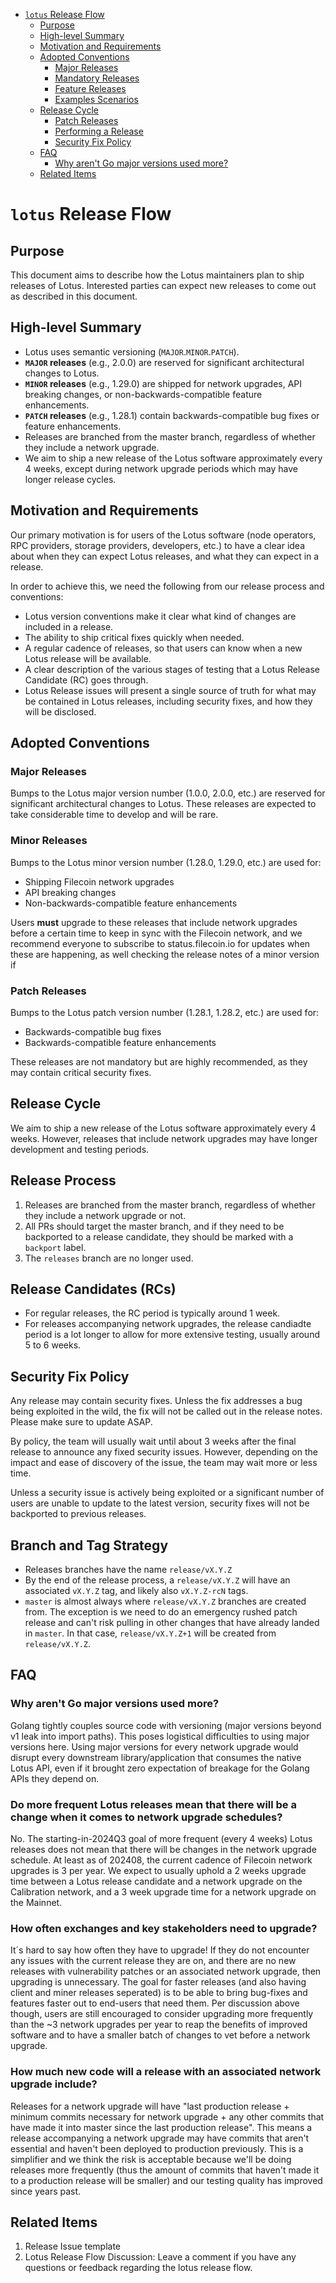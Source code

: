 
<!-- TOC -->

- [`lotus` Release Flow](#lotus-release-flow)
  - [Purpose](#purpose)
  - [High-level Summary](#high-level-summary)
  - [Motivation and Requirements](#motivation-and-requirements)
  - [Adopted Conventions](#adopted-conventions)
    - [Major Releases](#major-releases)
    - [Mandatory Releases](#mandatory-releases)
    - [Feature Releases](#feature-releases)
    - [Examples Scenarios](#examples-scenarios)
  - [Release Cycle](#release-cycle)
    - [Patch Releases](#patch-releases)
    - [Performing a Release](#performing-a-release)
    - [Security Fix Policy](#security-fix-policy)
  - [FAQ](#faq)
    - [Why aren't Go major versions used more?](#why-arent-go-major-versions-used-more)
  - [Related Items](#related-items)

<!-- /TOC -->

# `lotus` Release Flow

## Purpose

This document aims to describe how the Lotus maintainers plan to ship releases of Lotus. Interested parties can expect new releases to come out as described in this document.

## High-level Summary

- Lotus uses semantic versioning (`MAJOR`.`MINOR`.`PATCH`).
- **`MAJOR` releases** (e.g., 2.0.0) are reserved for significant architectural changes to Lotus.
- **`MINOR` releases** (e.g., 1.29.0) are shipped for network upgrades, API breaking changes, or non-backwards-compatible feature enhancements.
- **`PATCH` releases** (e.g., 1.28.1) contain backwards-compatible bug fixes or feature enhancements.
- Releases are branched from the master branch, regardless of whether they include a network upgrade.
- We aim to ship a new release of the Lotus software approximately every 4 weeks, except during network upgrade periods which may have longer release cycles.

## Motivation and Requirements

Our primary motivation is for users of the Lotus software (node operators, RPC providers, storage providers, developers, etc.) to have a clear idea about when they can expect Lotus releases, and what they can expect in a release.

In order to achieve this, we need the following from our release process and conventions:

- Lotus version conventions make it clear what kind of changes are included in a release.
- The ability to ship critical fixes quickly when needed.
- A regular cadence of releases, so that users can know when a new Lotus release will be available.
- A clear description of the various stages of testing that a Lotus Release Candidate (RC) goes through.
- Lotus Release issues will present a single source of truth for what may be contained in Lotus releases, including security fixes, and how they will be disclosed.

## Adopted Conventions

### Major Releases

Bumps to the Lotus major version number (1.0.0, 2.0.0, etc.) are reserved for significant architectural changes to Lotus. These releases are expected to take considerable time to develop and will be rare.

### Minor Releases

Bumps to the Lotus minor version number (1.28.0, 1.29.0, etc.) are used for:

- Shipping Filecoin network upgrades
- API breaking changes
- Non-backwards-compatible feature enhancements

Users **must** upgrade to these releases that include network upgrades before a certain time to keep in sync with the Filecoin network, and we recommend everyone to subscribe to status.filecoin.io for updates when these are happening, as well checking the release notes of a minor version if 

### Patch Releases

Bumps to the Lotus patch version number (1.28.1, 1.28.2, etc.) are used for:

- Backwards-compatible bug fixes
- Backwards-compatible feature enhancements

These releases are not mandatory but are highly recommended, as they may contain critical security fixes.

## Release Cycle

We aim to ship a new release of the Lotus software approximately every 4 weeks. However, releases that include network upgrades may have longer development and testing periods.

## Release Process

1. Releases are branched from the master branch, regardless of whether they include a network upgrade or not.
2. All PRs should target the master branch, and if they need to be backported to a release candidate, they should be marked with a `backport` label.
3. The `releases` branch are no longer used.

## Release Candidates (RCs)

- For regular releases, the RC period is typically around 1 week.
- For releases accompanying network upgrades, the release candiadte period is a lot longer to allow for more extensive testing, usually around 5 to 6 weeks.

## Security Fix Policy

Any release may contain security fixes. Unless the fix addresses a bug being exploited in the wild, the fix will not be called out in the release notes. Please make sure to update ASAP.

By policy, the team will usually wait until about 3 weeks after the final release to announce any fixed security issues. However, depending on the impact and ease of discovery of the issue, the team may wait more or less time.

Unless a security issue is actively being exploited or a significant number of users are unable to update to the latest version, security fixes will not be backported to previous releases.

## Branch and Tag Strategy
* Releases branches have the name `release/vX.Y.Z`
* By the end of the release process, a `release/vX.Y.Z` will have an associated `vX.Y.Z` tag, and likely also `vX.Y.Z-rcN` tags.
* `master` is almost always where `release/vX.Y.Z` branches are created from.  The exception is we need to do an emergency rushed patch release and can't risk pulling in other changes that have already landed in `master`.  In that case, `release/vX.Y.Z+1` will be created from `release/vX.Y.Z`.

## FAQ

### Why aren't Go major versions used more?

Golang tightly couples source code with versioning (major versions beyond v1 leak into import paths). This poses logistical difficulties to using major versions here. Using major versions for every network upgrade would disrupt every downstream library/application that consumes the native Lotus API, even if it brought zero expectation of breakage for the Golang APIs they depend on.

### Do more frequent Lotus releases mean that there will be a change when it comes to network upgrade schedules?

No.  The starting-in-2024Q3 goal of more frequent (every 4 weeks) Lotus releases does not mean that there will be changes in the network upgrade schedule.  At least as of 202408, the current cadence of Filecoin network upgrades is 3 per year.  We expect to usually uphold a 2 weeks upgrade time between a Lotus release candidate and a network upgrade on the Calibration network, and a 3 week upgrade time for a network upgrade on the Mainnet.

### How often exchanges and key stakeholders need to upgrade?

It´s hard to say how often they have to upgrade! If they do not encounter any issues with the current release they are on, and there are no new releases with vulnerability patches or an associated network upgrade, then upgrading is unnecessary. The goal for faster releases (and also having client and miner releases seperated) is to be able to bring bug-fixes and features faster out to end-users that need them.  Per discussion above though, users are still encouraged to consider upgrading more frequently than the ~3 network upgrades per year to reap the benefits of improved software and to have a smaller batch of changes to vet before a network upgrade.

### How much new code will a release with an associated network upgrade include?

Releases for a network upgrade will have "last production release + minimum commits necessary for network upgrade + any other commits that have made it into master since the last production release".  This means a release accompanying a network upgrade may have commits that aren't essential and haven't been deployed to production previously. This is a simplifier and we think the risk is acceptable because we'll be doing releases more frequently (thus the amount of commits that haven't made it to a production release will be smaller) and our testing quality has improved since years past.

## Related Items

1. Release Issue template
2. Lotus Release Flow Discussion: Leave a comment if you have any questions or feedback regarding the lotus release flow.